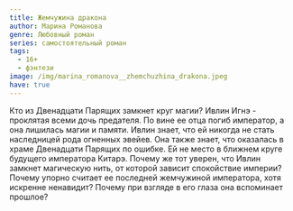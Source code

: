 ```yaml
---
title: Жемчужина дракона
author: Марина Романова
genre: Любовный роман
series: самостоятельный роман
tags:
  - 16+
  - фэнтези
image: /img/marina_romanova__zhemchuzhina_drakona.jpeg
have: true
---
```

Кто из Двенадцати Парящих замкнет круг магии? Ивлин Игнэ - проклятая всеми дочь предателя. По вине ее отца погиб император, а она лишилась магии и памяти. Ивлин знает, что ей никогда не стать наследницей рода огненных эвейев. Она также знает, что оказалась в храме Двенадцати Парящих по ошибке. Ей не место в ближнем круге будущего императора Китарэ. Почему же тот уверен, что Ивлин замкнет магическую нить, от которой зависит спокойствие империи? Почему упорно считает ее последней жемчужиной императора, хотя искренне ненавидит? Почему при взгляде в его глаза она вспоминает прошлое?